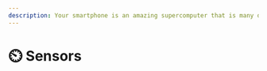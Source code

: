 ```yaml
---
description: Your smartphone is an amazing supercomputer that is many devices in one.
---
```


# ⏲️ Sensors

